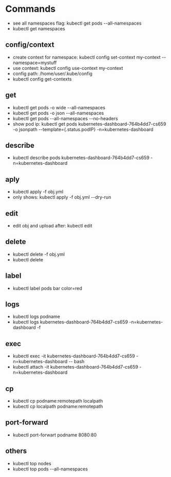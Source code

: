 # Commands

* see all namespaces flag: kubectl get pods --all-namespaces
* kubectl get namespaces

## config/context

* create context for namespace:  kubectl config set-context my-context --namespace=mystuff
* use context: kubectl config use-context my-context
* config path: /home/user/.kube/config
* kubectl config get-contexts

## get

* kubectl get pods -o wide --all-namespaces
* kubectl get pods -o json --all-namespaces
* kubectl get pods  --all-namespaces --no-headers
* show pod ip: kubectl get pods kubernetes-dashboard-764b4dd7-cs659 -o jsonpath --template={.status.podIP} -n=kubernetes-dashboard

## describe

* kubectl describe pods kubernetes-dashboard-764b4dd7-cs659 -n=kubernetes-dashboard

## aply

* kubectl apply -f obj.yml
* only shows: kubectl apply -f obj.yml --dry-run

## edit

* edit obj and upload after: kubectl edit <resource> <obj>

## delete

* kubectl delete -f obj.yml
* kubectl delete <resource> <obj>

## label

* kubectl label pods bar color=red


## logs

* kubectl logs podname
* kubectl logs kubernetes-dashboard-764b4dd7-cs659 -n=kubernetes-dashboard -f

## exec

* kubectl exec -it kubernetes-dashboard-764b4dd7-cs659 -n=kubernetes-dashboard -- bash 
* kubectl attach -it  kubernetes-dashboard-764b4dd7-cs659 -n=kubernetes-dashboard


## cp

* kubectl cp  podname:remotepath localpath
* kubectl cp  localpath podname:remotepath

## port-forward

* kubectl port-forwart podname 8080:80

## others

 * kubectl top nodes
 * kubectl top pods --all-namespaces


